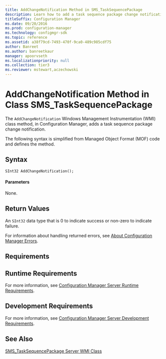 ```yaml
---
title: AddChangeNotification Method in SMS_TaskSequencePackage
description: Learn how to add a task sequence package change notification using the AddChangNotification class in Configuration Manager.
titleSuffix: Configuration Manager
ms.date: 09/20/2016
ms.prod: configuration-manager
ms.technology: configmgr-sdk
ms.topic: reference
ms.assetid: a38f79cd-7493-470f-9ca0-489c985cdf75
author: Banreet
ms.author: banreetkaur
manager: apoorvseth
ms.localizationpriority: null
ms.collection: tier3
ms.reviewer: mstewart,aczechowski
---
```

# AddChangeNotification Method in Class SMS_TaskSequencePackage
The `AddChangeNotification` Windows Management Instrumentation (WMI) class method, in Configuration Manager, adds a task sequence package change notification.  

 The following syntax is simplified from Managed Object Format (MOF) code and defines the method.  

## Syntax  

```  
SInt32 AddChangeNotification();  
```  

#### Parameters  
 None.  

## Return Values  
 An `SInt32` data type that is 0 to indicate success or non-zero to indicate failure.  

 For information about handling returned errors, see [About Configuration Manager Errors](../../../develop/core/understand/about-configuration-manager-errors.md).  

## Requirements  

## Runtime Requirements  
 For more information, see [Configuration Manager Server Runtime Requirements](../../../develop/core/reqs/server-runtime-requirements.md).  

## Development Requirements  
 For more information, see [Configuration Manager Server Development Requirements](../../../develop/core/reqs/server-development-requirements.md).  

## See Also  
 [SMS_TaskSequencePackage Server WMI Class](../../../develop/reference/osd/sms_tasksequencepackage-server-wmi-class.md)
